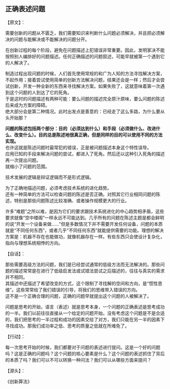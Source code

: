 ## 正确表述问题


【原文】：

需要创新的问题从不匮乏，我们需要知识来判断什么问题必须解决，并且把必须解决的问题与能解决或不能解决的问题分开。  

在创新过程的每个阶段，避免在问题描述上犯错误非常重要。因此，发明家决不能按照别人编排好的问题描述。任何正确描述的问题叙述，可能早就被第一个遇到它的人解决了。  

制造过程出现问题的时候，人们首先使用常规的和广为人知的方法寻找解决方案，不起作用；接着尝试使用简单的创新方法解决问题，结果还会是一样；然后才会尝试创新，开发一种全新的东西来寻找解决方案。如果失败了，这就意味着第一次遇到这个问题的人到达了它的死角。  
于是这时的问题描述有两种可能：要么问题的描述完全原汁原味，要么问题的陈述后来成为方案的障碍。   
绝大部分会是第二种情况。此时出发点是善意的：已经走了这么多路，为什么要从头开始那？  

**问题的陈述包括两个部分：目的（必须达到什么）和手段（必须做什么、改进什么、改变什么）。目的总是陈述地很真正确，但是同样的目的可以使用不同的方法实现。**  
也许这就是陈述问题时最常犯的错误，正是被问题描述本身这个特性误导。  
应用已知的手段来解决问题的尝试，都进入了死角。然后还以这种引入死角的描述再一次提出问题。  
就缩小了问题的范围。  

技术发展的逻辑是辩证逻辑而不是形式逻辑。

为了正确地描述问题，必须考虑技术系统的进化趋势。  
还有一种简单的方法可以检查问题的陈述是否正确。对照其它行业相同问题的陈述，特别是那些问题陈述比较准确、或者操作规模更大的行业。  

许多“难题”之所以难，是因为它们的要求跟技术系统进化的中心趋势相矛盾，这些要求就像“空中楼阁”一样永远不可能达到。几乎所有的问题在陈述主题是都会鲜明的说“开发一个设备来做……”但是多数情况下并不需要开发任何设备，问题的本质就是“不同任何东西”，或者几乎“不同任何东西”就能提供需要的功能。理想的解决方案是：机器不存在也能做功，就像机器存在一样。有些东西只会使设计复杂化，指向与理想系统相悖的方向。


【自话】：

那些需要高级方法的问题，我们是已经尝试通常的低级方法而无法解决的。那些问题的描述常常是在进行了低级启发法或试错法尝试之后描述的，往往与真实的需求并不相同。  
其描述中还描述了希望改变的方式，这个限制了寻找解的空间和方向，是“惯性思维”。这些常常给了我们错误的引导，将我们的思维带入错误的方向。  
这不是一个正确合理的问题，正确的问题早就提出这个问题的人被解决了。

问题是思考的开始，语言（表述）就是思考本身，一个问题的正确表述是思考成功的一半。我们以前往往直接从一个给定的问题开始，没有考虑这个问题是不是合适的，我们把思考的一半过程和成功的因素交给了对方，我们只能在另一半的因素下寻找成功。那我们成功率之低、思考的质量之低就在所难免了。  

【行动】：

每一次思考开始的时候，我们都要对于问题的表述进行提问。这是一个好的问题吗？这是正确的问题吗？这个问题的核心要素是什么？这个问题的表述抓住了背后的本质了吗？我们可以不可以转换一种问法？我们可以从哪些方面来提问？

【源头】：

《创新算法》
